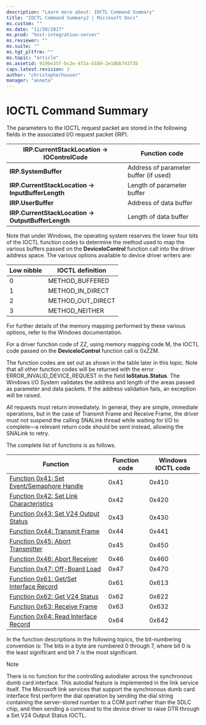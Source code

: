 ```yaml
---
description: "Learn more about: IOCTL Command Summary"
title: "IOCTL Command Summary2 | Microsoft Docs"
ms.custom: ""
ms.date: "11/30/2017"
ms.prod: "host-integration-server"
ms.reviewer: ""
ms.suite: ""
ms.tgt_pltfrm: ""
ms.topic: "article"
ms.assetid: 9196e35f-bc2e-472a-b189-2e18bb743f3b
caps.latest.revision: 3
author: "christopherhouser"
manager: "anneta"
---
```

# IOCTL Command Summary
The parameters to the IOCTL request packet are stored in the following fields in the associated I/O request packet (IRP).  
  
|IRP.CurrentStackLocation -> IOControlCode|Function code|  
|-------------------------------------------------|-------------------|  
|**IRP.SystemBuffer**|Address of parameter buffer (if used)|  
|**IRP.CurrentStackLocation -> InputBufferLength**|Length of parameter buffer|  
|**IRP.UserBuffer**|Address of data buffer|  
|**IRP.CurrentStackLocation -> OutputBufferLength**|Length of data buffer|  
  
 Note that under Windows, the operating system reserves the lower four bits of the IOCTL function codes to determine the method used to map the various buffers passed on the **DeviceIoControl** function call into the driver address space. The various options available to device driver writers are:  
  
|Low nibble|IOCTL definition|  
|----------------|----------------------|  
|0|METHOD_BUFFERED|  
|1|METHOD_IN_DIRECT|  
|2|METHOD_OUT_DIRECT|  
|3|METHOD_NEITHER|  
  
 For further details of the memory mapping performed by these various options, refer to the Windows documentation.  
  
 For a driver function code of ZZ, using memory mapping code M, the IOCTL code passed on the **DeviceIoControl** function call is 0xZZM.  
  
 The function codes are set out as shown in the table later in this topic. Note that all other function codes will be returned with the error ERROR_INVALID_DEVICE_REQUEST in the field **IoStatus.Status**. The Windows I/O System validates the address and length of the areas passed as parameter and data packets. If the address validation fails, an exception will be raised.  
  
 All requests must return immediately. In general, they are simple, immediate operations, but in the case of Transmit Frame and Receive Frame, the driver must not suspend the calling SNALink thread while waiting for I/O to complete—a relevant return code should be sent instead, allowing the SNALink to retry.  
  
 The complete list of functions is as follows.  
  
|Function|Function code|Windows IOCTL code|  
|--------------|-------------------|------------------------|  
|[Function 0x41: Set Event/Semaphore Handle](./function-0x41-set-event-semaphore-handle2.md)|0x41|0x410|  
|[Function 0x42: Set Link Characteristics](./function-0x42-set-link-characteristics1.md)|0x42|0x420|  
|[Function 0x43: Set V24 Output Status](./function-0x43-set-v24-output-status2.md)|0x43|0x430|  
|[Function 0x44: Transmit Frame](./function-0x44-transmit-frame1.md)|0x44|0x441|  
|[Function 0x45: Abort Transmitter](./function-0x45-abort-transmitter1.md)|0x45|0x450|  
|[Function 0x46: Abort Receiver](./function-0x46-abort-receiver1.md)|0x46|0x460|  
|[Function 0x47: Off-Board Load](./function-0x47-off-board-load1.md)|0x47|0x470|  
|[Function 0x61: Get/Set Interface Record](./function-0x61-get-set-interface-record2.md)|0x61|0x613|  
|[Function 0x62: Get V24 Status](./function-0x62-get-v24-status1.md)|0x62|0x622|  
|[Function 0x63: Receive Frame](./function-0x63-receive-frame2.md)|0x63|0x632|  
|[Function 0x64: Read Interface Record](./function-0x64-read-interface-record2.md)|0x64|0x642|  
  
 In the function descriptions in the following topics, the bit-numbering convention is: The bits in a byte are numbered 0 through 7, where bit 0 is the least significant and bit 7 is the most significant.  
  
> [!NOTE]
>  There is no function for the controlling autodialer across the synchronous dumb card interface. This autodial feature is implemented in the link service itself. The Microsoft link services that support the synchronous dumb card interface first perform the dial operation by sending the dial string containing the server-stored number to a COM port rather than the SDLC chip, and then sending a command to the device driver to raise DTR through a Set V24 Output Status IOCTL.
